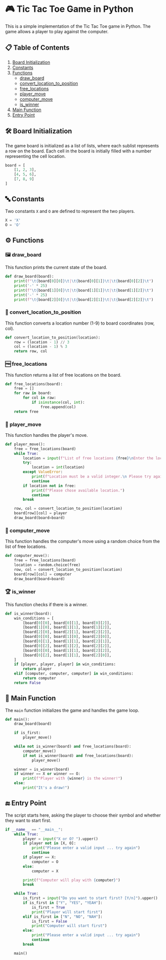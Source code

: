 # 🎮 Tic Tac Toe Game in Python

This is a simple implementation of the Tic Tac Toe game in Python. The game allows a player to play against the computer.

## 📋 Table of Contents

1. [Board Initialization](#-board-initialization)
2. [Constants](#-constants)
3. [Functions](#%EF%B8%8F-functions)
    - [draw_board](#-draw_board)
    - [convert_location_to_position](#convert_location_to_position)
    - [free_locations](#free_locations)
    - [player_move](#player_move)
    - [computer_move](#computer_move)
    - [is_winner](#is_winner)
4. [Main Function](#main-function)
5. [Entry Point](#entry-point)

## 🛠️ Board Initialization

The game board is initialized as a list of lists, where each sublist represents a row on the board. Each cell in the board is initially filled with a number representing the cell location.

```python
board = [
    [1, 2, 3],
    [4, 5, 6],
    [7, 8, 9]
]
```

## 🔤 Constants

Two constants `X` and `O` are defined to represent the two players.

```python
X = 'X'
O = 'O'
```

## ⚙️ Functions

### 🖼️ draw_board

This function prints the current state of the board.

```python
def draw_board(board):
    print(f"\t{board[0][0]}\t|\t{board[0][1]}\t|\t{board[0][2]}\t")
    print('-' * 25)
    print(f"\t{board[1][0]}\t|\t{board[1][1]}\t|\t{board[1][2]}\t")
    print('-' * 25)
    print(f"\t{board[2][0]}\t|\t{board[2][1]}\t|\t{board[2][2]}\t")
```

### 🔄 convert_location_to_position

This function converts a location number (1-9) to board coordinates (row, col).

```python
def convert_location_to_position(location):
    row = (location - 1) // 3
    col = (location - 1) % 3
    return row, col
```

### 🆓 free_locations

This function returns a list of free locations on the board.

```python
def free_locations(board):
    free = []
    for raw in board:
        for col in raw:
            if isinstance(col, int):
                free.append(col)
    return free
```

### 👤 player_move

This function handles the player's move.

```python
def player_move():
    free = free_locations(board)
    while True:
        location = input(f"List of free locations {free}\nEnter the location of your move: ")
        try:
            location = int(location)
        except ValueError:
            print(f"Location must be a valid integer.\n Please try again")
            continue
        if location not in free:
            print(f"Please chose available location.")
            continue
        break

    row, col = convert_location_to_position(location)
    board[row][col] = player
    draw_board(board=board)
```

### 🤖 computer_move

This function handles the computer's move using a random choice from the list of free locations.

```python
def computer_move():
    free = free_locations(board)
    location = random.choice(free)
    row, col = convert_location_to_position(location)
    board[row][col] = computer
    draw_board(board=board)
```

### 🏆 is_winner

This function checks if there is a winner.

```python
def is_winner(board):
    win_conditions = [
        [board[0][0], board[0][1], board[0][2]],
        [board[1][0], board[1][1], board[1][2]],
        [board[2][0], board[2][1], board[2][2]],
        [board[0][0], board[1][0], board[2][0]],
        [board[0][1], board[1][1], board[2][1]],
        [board[0][2], board[1][2], board[2][2]],
        [board[0][0], board[1][1], board[2][2]],
        [board[0][2], board[1][1], board[2][0]],
    ]
    if [player, player, player] in win_conditions:
        return player
    elif [computer, computer, computer] in win_conditions:
        return computer
    return False
```

## 🏁 Main Function

The `main` function initializes the game and handles the game loop.

```python
def main():
    draw_board(board)

    if is_first:
        player_move()

    while not is_winner(board) and free_locations(board):
        computer_move()
        if not is_winner(board) and free_locations(board):
            player_move()

    winner = is_winner(board)
    if winner == X or winner == O:
        print(f"Player with {winner} is the winner!")
    else:
        print("It's a draw!")
```

## 🔚 Entry Point

The script starts here, asking the player to choose their symbol and whether they want to start first.

```python
if __name__ == "__main__":
    while True:
        player = input("X or O? ").upper()
        if player not in [X, O]:
            print("Please enter a valid input ... try again")
            continue
        if player == X:
            computer = O
        else:
            computer = X

        print(f"Computer will play with {computer}")
        break

    while True:
        is_first = input("Do you want to start first? [Y/n]").upper()
        if is_first in ["Y", "YES", "YEAH"]:
            is_first = True
            print("Player will start first")
        elif is_first in ["N", "NO", "NAH"]:
            is_first = False
            print("Computer will start first")
        else:
            print("Please enter a valid input ... try again")
            continue
        break

    main()
